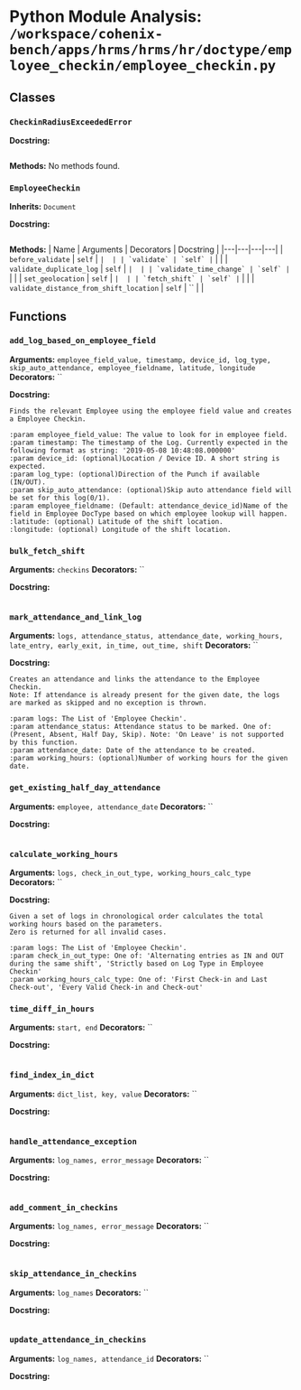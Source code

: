 # Python Module Analysis: `/workspace/cohenix-bench/apps/hrms/hrms/hr/doctype/employee_checkin/employee_checkin.py`

## Classes

### `CheckinRadiusExceededError`


**Docstring:**
```

```

**Methods:**
No methods found.

### `EmployeeCheckin`
**Inherits:** `Document`


**Docstring:**
```

```

**Methods:**
| Name | Arguments | Decorators | Docstring |
|---|---|---|---|
| `before_validate` | `self` | `` |  |
| `validate` | `self` | `` |  |
| `validate_duplicate_log` | `self` | `` |  |
| `validate_time_change` | `self` | `` |  |
| `set_geolocation` | `self` | `` |  |
| `fetch_shift` | `self` | `` |  |
| `validate_distance_from_shift_location` | `self` | `` |  |





## Functions

### `add_log_based_on_employee_field`
**Arguments:** `employee_field_value, timestamp, device_id, log_type, skip_auto_attendance, employee_fieldname, latitude, longitude`
**Decorators:** ``

**Docstring:**
```
Finds the relevant Employee using the employee field value and creates a Employee Checkin.

:param employee_field_value: The value to look for in employee field.
:param timestamp: The timestamp of the Log. Currently expected in the following format as string: '2019-05-08 10:48:08.000000'
:param device_id: (optional)Location / Device ID. A short string is expected.
:param log_type: (optional)Direction of the Punch if available (IN/OUT).
:param skip_auto_attendance: (optional)Skip auto attendance field will be set for this log(0/1).
:param employee_fieldname: (Default: attendance_device_id)Name of the field in Employee DocType based on which employee lookup will happen.
:latitude: (optional) Latitude of the shift location.
:longitude: (optional) Longitude of the shift location.
```
### `bulk_fetch_shift`
**Arguments:** `checkins`
**Decorators:** ``

**Docstring:**
```

```
### `mark_attendance_and_link_log`
**Arguments:** `logs, attendance_status, attendance_date, working_hours, late_entry, early_exit, in_time, out_time, shift`
**Decorators:** ``

**Docstring:**
```
Creates an attendance and links the attendance to the Employee Checkin.
Note: If attendance is already present for the given date, the logs are marked as skipped and no exception is thrown.

:param logs: The List of 'Employee Checkin'.
:param attendance_status: Attendance status to be marked. One of: (Present, Absent, Half Day, Skip). Note: 'On Leave' is not supported by this function.
:param attendance_date: Date of the attendance to be created.
:param working_hours: (optional)Number of working hours for the given date.
```
### `get_existing_half_day_attendance`
**Arguments:** `employee, attendance_date`
**Decorators:** ``

**Docstring:**
```

```
### `calculate_working_hours`
**Arguments:** `logs, check_in_out_type, working_hours_calc_type`
**Decorators:** ``

**Docstring:**
```
Given a set of logs in chronological order calculates the total working hours based on the parameters.
Zero is returned for all invalid cases.

:param logs: The List of 'Employee Checkin'.
:param check_in_out_type: One of: 'Alternating entries as IN and OUT during the same shift', 'Strictly based on Log Type in Employee Checkin'
:param working_hours_calc_type: One of: 'First Check-in and Last Check-out', 'Every Valid Check-in and Check-out'
```
### `time_diff_in_hours`
**Arguments:** `start, end`
**Decorators:** ``

**Docstring:**
```

```
### `find_index_in_dict`
**Arguments:** `dict_list, key, value`
**Decorators:** ``

**Docstring:**
```

```
### `handle_attendance_exception`
**Arguments:** `log_names, error_message`
**Decorators:** ``

**Docstring:**
```

```
### `add_comment_in_checkins`
**Arguments:** `log_names, error_message`
**Decorators:** ``

**Docstring:**
```

```
### `skip_attendance_in_checkins`
**Arguments:** `log_names`
**Decorators:** ``

**Docstring:**
```

```
### `update_attendance_in_checkins`
**Arguments:** `log_names, attendance_id`
**Decorators:** ``

**Docstring:**
```

```

